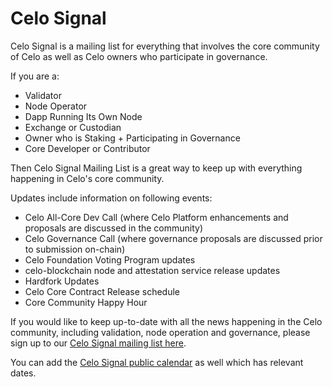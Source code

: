 # Celo Signal

Celo Signal is a mailing list for everything that involves the core community of Celo as well as Celo owners who participate in governance.

If you are a:

* Validator
* Node Operator
* Dapp Running Its Own Node 
* Exchange or Custodian
* Owner who is Staking + Participating in Governance
* Core Developer or Contributor

Then Celo Signal Mailing List is a great way to keep up with everything happening in Celo's core community.

Updates include information on following events:

* Celo All-Core Dev Call \(where Celo Platform enhancements and proposals are discussed in the community\)
* Celo Governance Call \(where governance proposals are discussed prior to submission on-chain\)
* Celo Foundation Voting Program updates
* celo-blockchain node and attestation service release updates
* Hardfork Updates
* Celo Core Contract Release schedule
* Core Community Happy Hour

If you would like to keep up-to-date with all the news happening in the Celo community, including validation, node operation and governance, please sign up to our [Celo Signal mailing list here](https://celo.activehosted.com/f/15).

You can add the [Celo Signal public calendar](https://calendar.google.com/calendar/u/0/embed?src=c_9su6ich1uhmetr4ob3sij6kaqs@group.calendar.google.com) as well which has relevant dates.

